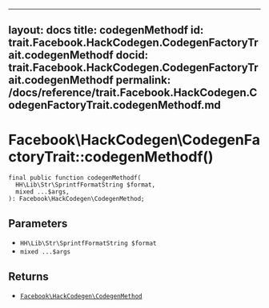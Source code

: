 
***

layout: docs
title: codegenMethodf
id: trait.Facebook.HackCodegen.CodegenFactoryTrait.codegenMethodf
docid: trait.Facebook.HackCodegen.CodegenFactoryTrait.codegenMethodf
permalink: /docs/reference/trait.Facebook.HackCodegen.CodegenFactoryTrait.codegenMethodf.md
---







# Facebook\\HackCodegen\\CodegenFactoryTrait::codegenMethodf()




``` Hack
final public function codegenMethodf(
  HH\Lib\Str\SprintfFormatString $format,
  mixed ...$args,
): Facebook\HackCodegen\CodegenMethod;
```




## Parameters




- ` HH\Lib\Str\SprintfFormatString $format `
- ` mixed ...$args `




## Returns




+ [` Facebook\HackCodegen\CodegenMethod `](<class.Facebook.HackCodegen.CodegenMethod.md>)